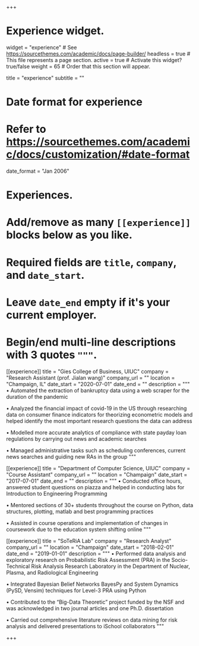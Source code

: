 +++
# Experience widget.
widget = "experience"  # See https://sourcethemes.com/academic/docs/page-builder/
headless = true  # This file represents a page section.
active = true  # Activate this widget? true/false
weight = 65  # Order that this section will appear.

title = "experience"
subtitle = ""

# Date format for experience
#   Refer to https://sourcethemes.com/academic/docs/customization/#date-format
date_format = "Jan 2006"

# Experiences.
#   Add/remove as many `[[experience]]` blocks below as you like.
#   Required fields are `title`, `company`, and `date_start`.
#   Leave `date_end` empty if it's your current employer.
#   Begin/end multi-line descriptions with 3 quotes `"""`.

[[experience]]
  title = "Gies College of Business, UIUC"
  company = "Research Assistant (prof. Jialan wang)"
  company_url = ""
  location = "Champaign, IL"
  date_start = "2020-07-01"
  date_end = ""
  description = """
  • Automated the extraction of bankruptcy data using a web scraper for the duration of the pandemic
  
  • Analyzed the financial impact of covid-19 in the US through researching data on consumer finance indicators for theorizing econometric models       and helped identify the most important research questions the data can address
  
  • Modelled more accurate analytics of compliance with state payday loan regulations by carrying out news and academic searches
  
  • Managed administrative tasks such as scheduling conferences, current news searches and guiding new RAs in the group
  """

[[experience]]
  title = "Department of Computer Science, UIUC"
  company = "Course Assistant"
  company_url = ""
  location = "Champaign"
  date_start = "2017-07-01"
  date_end = ""
  description = """
  • Conducted office hours, answered student questions on piazza and helped in conducting labs for Introduction to Engineering Programming
  
  • Mentored sections of 30+ students throughout the course on Python, data structures, plotting, matlab and best programming practices
  
  • Assisted in course operations and implementation of changes in coursework due to the education system shifting online
  """
  
  [[experience]]
  title = "SoTeRiA Lab"
  company = "Research Analyst"
  company_url = ""
  location = "Champaign"
  date_start = "2018-02-01"
  date_end = "2019-01-01"
  description = """
  • Performed data analysis and exploratory research on Probabilistic Risk Assessment (PRA) in the Socio-Technical Risk Analysis Research Laboratory     in the Department of Nuclear, Plasma, and Radiological Engineering
  
  • Integrated Bayesian Belief Networks BayesPy and System Dynamics (PySD, Vensim) techniques for Level-3 PRA using Python
  
  • Contributed to the “Big-Data Theoretic” project funded by the NSF and was acknowledged in two journal articles and one Ph.D. dissertation
  
  • Carried out comprehensive literature reviews on data mining for risk analysis and delivered presentations to iSchool collaborators
  """

+++
